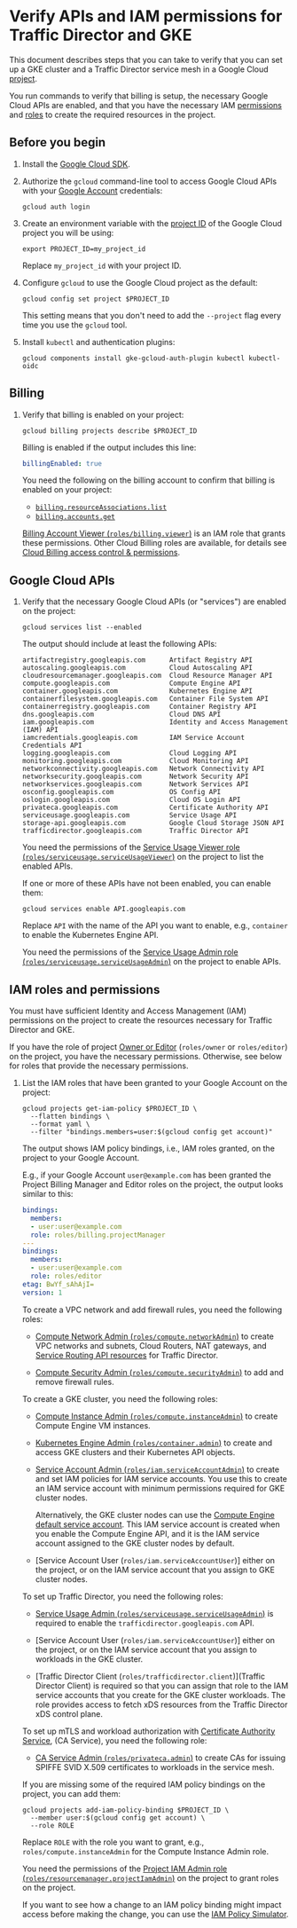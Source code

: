 # Verify APIs and IAM permissions for Traffic Director and GKE

This document describes steps that you can take to verify that you can set up
a GKE cluster and a Traffic Director service mesh in a Google Cloud
[project](https://cloud.google.com/resource-manager/docs/creating-managing-projects).

You run commands to verify that billing is setup, the necessary Google Cloud
APIs are enabled, and that you have the necessary IAM
[permissions](https://cloud.google.com/iam/docs/overview#permissions) and
[roles](https://cloud.google.com/iam/docs/overview#roles) to create the
required resources in the project.

## Before you begin

1.  Install the
    [Google Cloud SDK](https://cloud.google.com/sdk/docs/install).

2.  Authorize the `gcloud` command-line tool to access Google Cloud APIs with
    your
    [Google Account](https://cloud.google.com/iam/docs/overview#google-account)
    credentials:

    ```shell
    gcloud auth login
    ```

3.  Create an environment variable with the
    [project ID](https://cloud.google.com/resource-manager/docs/creating-managing-projects)
    of the Google Cloud project you will be using:

    ```shell
    export PROJECT_ID=my_project_id
    ```

    Replace `my_project_id` with your project ID.

4.  Configure `gcloud` to use the Google Cloud project as the default:

    ```shell
    gcloud config set project $PROJECT_ID
    ```

    This setting means that you don't need to add the `--project` flag every
    time you use the `gcloud` tool.

5.  Install `kubectl` and authentication plugins:

    ```shell
    gcloud components install gke-gcloud-auth-plugin kubectl kubectl-oidc
    ```

## Billing

1.  Verify that billing is enabled on your project:

    ```shell
    gcloud billing projects describe $PROJECT_ID
    ```

    Billing is enabled if the output includes this line:

    ```yaml
    billingEnabled: true
    ```

    You need the following on the billing account to confirm that billing is
    enabled on your project:

    - [`billing.resourceAssociations.list`](https://cloud.google.com/billing/docs/how-to/custom-roles#resource_associations)
    - [`billing.accounts.get`](https://cloud.google.com/billing/docs/how-to/custom-roles#account_management)

    [Billing Account Viewer (`roles/billing.viewer`)](https://cloud.google.com/iam/docs/understanding-roles#billing-roles)
    is an IAM role that grants these permissions. Other Cloud Billing roles
    are available, for details see
    [Cloud Billing access control & permissions](https://cloud.google.com/billing/docs/how-to/billing-access).

## Google Cloud APIs

1.  Verify that the necessary Google Cloud APIs (or "services") are enabled on
    the project:

    ```shell
    gcloud services list --enabled
    ```

    The output should include at least the following APIs:

    ```
    artifactregistry.googleapis.com      Artifact Registry API
    autoscaling.googleapis.com           Cloud Autoscaling API
    cloudresourcemanager.googleapis.com  Cloud Resource Manager API
    compute.googleapis.com               Compute Engine API
    container.googleapis.com             Kubernetes Engine API
    containerfilesystem.googleapis.com   Container File System API
    containerregistry.googleapis.com     Container Registry API
    dns.googleapis.com                   Cloud DNS API
    iam.googleapis.com                   Identity and Access Management (IAM) API
    iamcredentials.googleapis.com        IAM Service Account Credentials API
    logging.googleapis.com               Cloud Logging API
    monitoring.googleapis.com            Cloud Monitoring API
    networkconnectivity.googleapis.com   Network Connectivity API
    networksecurity.googleapis.com       Network Security API
    networkservices.googleapis.com       Network Services API
    osconfig.googleapis.com              OS Config API
    oslogin.googleapis.com               Cloud OS Login API
    privateca.googleapis.com             Certificate Authority API
    serviceusage.googleapis.com          Service Usage API
    storage-api.googleapis.com           Google Cloud Storage JSON API
    trafficdirector.googleapis.com       Traffic Director API
    ```

    You need the permissions of the
    [Service Usage Viewer role (`roles/serviceusage.serviceUsageViewer`)](https://cloud.google.com/iam/docs/understanding-roles#service-usage-roles)
    on the project to list the enabled APIs.

    If one or more of these APIs have not been enabled, you can enable them:

    ```shell
    gcloud services enable API.googleapis.com
    ```

    Replace `API` with the name of the API you want to enable, e.g.,
    `container` to enable the Kubernetes Engine API.

    You need the permissions of the
    [Service Usage Admin role (`roles/serviceusage.serviceUsageAdmin`)](https://cloud.google.com/iam/docs/understanding-roles#service-usage-roles)
    on the project to enable APIs.

## IAM roles and permissions

You must have sufficient Identity and Access Management (IAM) permissions on
the project to create the resources necessary for Traffic Director and GKE.

If you have the role of project
[Owner or Editor](https://cloud.google.com/iam/docs/understanding-roles#basic)
(`roles/owner` or `roles/editor`) on the project, you have the necessary
permissions. Otherwise, see below for roles that provide the necessary
permissions.

1.  List the IAM roles that have been granted to your Google Account on the
    project:

    ```shell
    gcloud projects get-iam-policy $PROJECT_ID \
      --flatten bindings \
      --format yaml \
      --filter "bindings.members=user:$(gcloud config get account)"
    ```

    The output shows IAM policy bindings, i.e., IAM roles granted, on the
    project to your Google Account.

    E.g., if your Google Account `user@example.com` has been granted the
    Project Billing Manager and Editor roles on the project, the output looks
    similar to this:

    ```yaml
    bindings:
      members:
      - user:user@example.com
      role: roles/billing.projectManager
    ---
    bindings:
      members:
      - user:user@example.com
      role: roles/editor
    etag: BwYf_sAhAjI=
    version: 1
    ```

    To create a VPC network and add firewall rules, you need the following
    roles:

    - [Compute Network Admin (`roles/compute.networkAdmin`)](https://cloud.google.com/compute/docs/access/iam#compute.networkAdmin)
      to create VPC networks and subnets, Cloud Routers, NAT gateways, and
      [Service Routing API resources](https://cloud.google.com/service-mesh/docs/service-routing/service-routing-overview)
      for Traffic Director.

    - [Compute Security Admin (`roles/compute.securityAdmin`)](https://cloud.google.com/compute/docs/access/iam#compute.securityAdmin)
      to add and remove firewall rules.

    To create a GKE cluster, you need the following roles:

    - [Compute Instance Admin (`roles/compute.instanceAdmin`)](https://cloud.google.com/compute/docs/access/iam#compute.instanceAdmin)
      to create Compute Engine VM instances.

    - [Kubernetes Engine Admin (`roles/container.admin`)](https://cloud.google.com/iam/docs/understanding-roles#container.admin)
      to create and access GKE clusters and their Kubernetes API objects.

    - [Service Account Admin (`roles/iam.serviceAccountAdmin`)](https://cloud.google.com/iam/docs/understanding-roles#iam.serviceAccountAdmin)
      to create and set IAM policies for IAM service accounts. You use this to
      create an IAM service account with minimum permissions required for GKE
      cluster nodes.
      
      Alternatively, the GKE cluster nodes can use the
      [Compute Engine default service account](https://cloud.google.com/compute/docs/access/service-accounts#default_service_account).
      This IAM service account is created when you enable the Compute Engine
      API, and it is the IAM service account assigned to the GKE cluster nodes
      by default.

    - [Service Account User (`roles/iam.serviceAccountUser`)] either on the
      project, or on the IAM service account that you assign to GKE cluster
      nodes.

    To set up Traffic Director, you need the following roles:

    - [Service Usage Admin (`roles/serviceusage.serviceUsageAdmin`)](https://cloud.google.com/iam/docs/understanding-roles#service-usage-roles)
      is required to enable the `trafficdirector.googleapis.com` API.

    - [Service Account User (`roles/iam.serviceAccountUser`)] either on the
      project, or on the IAM service account that you assign to workloads in
      the GKE cluster.

    - [Traffic Director Client (`roles/trafficdirector.client`)](Traffic Director Client)
      is required so that you can assign that role to the IAM service accounts
      that you create for the GKE cluster workloads. The role provides access
      to fetch xDS resources from the Traffic Director xDS control plane.

    To set up mTLS and workload authorization with
    [Certificate Authority Service](https://cloud.google.com/certificate-authority-service/docs/ca-service-overview),
    (CA Service), you need the following role:

    - [CA Service Admin (`roles/privateca.admin`)](https://cloud.google.com/iam/docs/understanding-roles#privateca.admin)
      to create CAs for issuing SPIFFE SVID X.509 certificates to workloads
      in the service mesh.

    If you are missing some of the required IAM policy bindings on the
    project, you can add them:

    ```shell
    gcloud projects add-iam-policy-binding $PROJECT_ID \
      --member user:$(gcloud config get account) \
      --role ROLE
    ```

    Replace `ROLE` with the role you want to grant, e.g.,
    `roles/compute.instanceAdmin` for the Compute Instance Admin role.

    You need the permissions of the
    [Project IAM Admin role (`roles/resourcemanager.projectIamAdmin`)](https://cloud.google.com/iam/docs/understanding-roles#resourcemanager.projectIamAdmin)
    on the project to grant roles on the project.

    If you want to see how a change to an IAM policy binding might impact
    access before making the change, you can use the
    [IAM Policy Simulator](https://cloud.google.com/policy-intelligence/docs/iam-simulator-overview).
